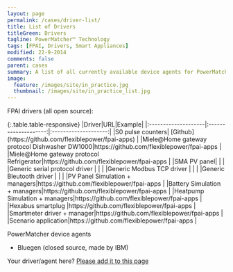 ```yaml
---
layout: page
permalink: /cases/driver-list/
title: List of Drivers
titleGreen: Drivers
tagline: PowerMatcher™ Technology
tags: [FPAI, Drivers, Smart Appliances]
modified: 22-9-2014
comments: false
parent: cases
summary: A list of all currently available device agents for PowerMatcher and appliance drivers for FPAI.
image:
  feature: /images/site/in_practice.jpg
  thumbnail: /images/site/in_practice_list.jpg
---
```


FPAI drivers (all open source):

<div class="table-responsive" markdown="1">{:.table.table-responsive}
|Driver|URL|Example| 
|:--------------------|:--------------------:|:--------------------:|
|S0 pulse counters| [Github](https://github.com/flexiblepower/fpai-apps) |
|Miele@Home gateway protocol Dishwasher DW1000|https://github.com/flexiblepower/fpai-apps |
|Miele@Home gateway protocol Refrigerator|https://github.com/flexiblepower/fpai-apps |
|SMA PV panel| | |
|Generic serial protocol driver | | |
|Generic Modbus TCP driver | | |
|Generic Bleutooth driver | | |
|PV Panel Simulation + managers|https://github.com/flexiblepower/fpai-apps |
|Battery Simulation + managers|https://github.com/flexiblepower/fpai-apps |
|Heatpump Simulation + managers|https://github.com/flexiblepower/fpai-apps |
|Hexabus smartplug |https://github.com/flexiblepower/fpai-apps |
|Smartmeter driver + manager|https://github.com/flexiblepower/fpai-apps |
|Scenario application|https://github.com/flexiblepower/fpai-apps |

PowerMatcher device agents

* Bluegen (closed source, made by IBM)

Your driver/agent here? [Please add it to this page](https://github.com/flexiblepower/flexiblepower.github.io/edit/master/cases2_driver-list.md)
